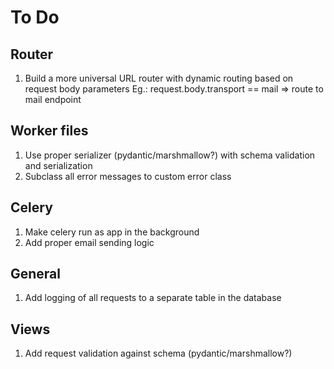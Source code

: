 # To Do

## Router
1. Build a more universal URL router with dynamic routing based on request body parameters
Eg.: request.body.transport == mail => route to mail endpoint
   
## Worker files
1. Use proper serializer (pydantic/marshmallow?) with schema validation and serialization
2. Subclass all error messages to custom error class 

## Celery
1. Make celery run as app in the background
2. Add proper email sending logic

## General
1. Add logging of all requests to a separate table in the database

## Views
1. Add request validation against schema (pydantic/marshmallow?)
